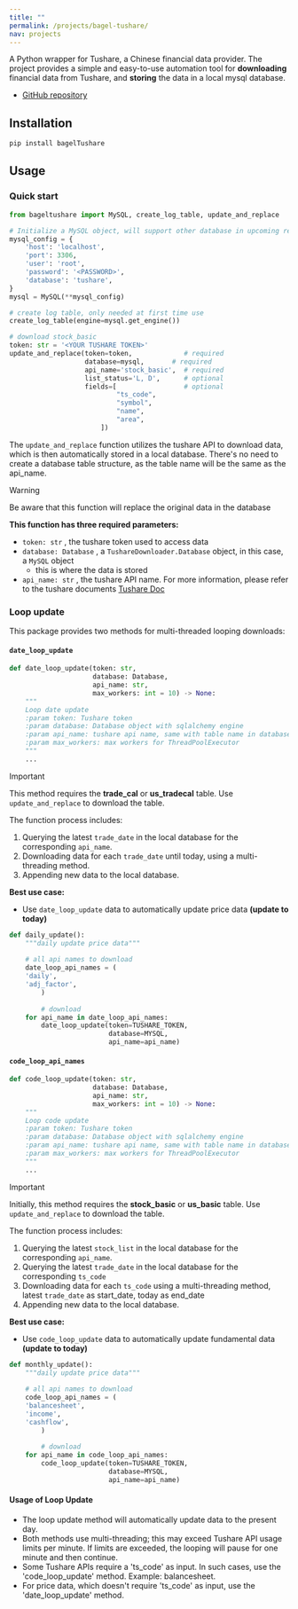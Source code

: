 ```yaml
---
title: ""
permalink: /projects/bagel-tushare/
nav: projects
---
```

A Python wrapper for Tushare, a Chinese financial data provider. The project provides a simple and easy-to-use automation tool for **downloading** financial data from Tushare, and **storing** the data in a local mysql database.

- [GitHub repository](https://github.com/bagelquant/bagel-tushare)


## Installation

```bash
pip install bagelTushare
```

## Usage

### Quick start

```python
from bageltushare import MySQL, create_log_table, update_and_replace

# Initialize a MySQL object, will support other database in upcoming release
mysql_config = {
    'host': 'localhost',
    'port': 3306,
    'user': 'root',
    'password': '<PASSWORD>',
    'database': 'tushare',
}
mysql = MySQL(**mysql_config)

# create log table, only needed at first time use
create_log_table(engine=mysql.get_engine())

# download stock_basic
token: str = '<YOUR TUSHARE TOKEN>'
update_and_replace(token=token,             # required
                   database=mysql,       # required
                   api_name='stock_basic',  # required
                   list_status='L, D',      # optional
                   fields=[                 # optional
                           "ts_code",
                           "symbol",
                           "name",
                           "area",
                       ])
```

The `update_and_replace` function utilizes the tushare API to download data, which is then automatically stored in a local database. There's no need to create a database table structure, as the table name will be the same as the api_name.

> [!WARNING]  
> Be aware that this function will replace the original data in the database

**This function has three required parameters:**

- `token: str` , the tushare token used to access data
- `database: Database` , a `TushareDownloader.Database` object, in this case, a `MySQL` object
    - this is where the data is stored
- `api_name: str` , the tushare API name. For more information, please refer to the tushare documents [Tushare Doc](https://tushare.pro/document/2)

### Loop update

This package provides two methods for multi-threaded looping downloads:

#### `date_loop_update`

```python
def date_loop_update(token: str,
                     database: Database,
                     api_name: str,
                     max_workers: int = 10) -> None:
    """
    Loop date update
    :param token: Tushare token
    :param database: Database object with sqlalchemy engine
    :param api_name: tushare api name, same with table name in database
    :param max_workers: max workers for ThreadPoolExecutor
    """
    ...
```

> [!IMPORTANT]  
> This method requires the **trade_cal** or **us_tradecal** table. Use `update_and_replace` to download the table.

The function process includes:

1. Querying the latest `trade_date` in the local database for the corresponding `api_name`.
2. Downloading data for each `trade_date` until today, using a multi-threading method.
3. Appending new data to the local database.

**Best use case:**

- Use `date_loop_update` data to automatically update price data **(update to today)**

```python
def daily_update():
    """daily update price data"""
    
    # all api names to download
    date_loop_api_names = (
    'daily',
    'adj_factor',
		)
		
		# download
    for api_name in date_loop_api_names:
        date_loop_update(token=TUSHARE_TOKEN, 
                         database=MYSQL, 
                         api_name=api_name)
```

#### `code_loop_api_names`

```python
def code_loop_update(token: str,
                     database: Database,
                     api_name: str,
                     max_workers: int = 10) -> None:
    """
    Loop code update
    :param token: Tushare token
    :param database: Database object with sqlalchemy engine
    :param api_name: tushare api name, same with table name in database
    :param max_workers: max workers for ThreadPoolExecutor
    """
    ...
```

> [!IMPORTANT]  
> Initially, this method requires the **stock_basic** or **us_basic** table. Use `update_and_replace` to download the table.

The function process includes:

1. Querying the latest `stock_list` in the local database for the corresponding `api_name`.
2. Querying the latest `trade_date` in the local database for the corresponding `ts_code`
3. Downloading data for each `ts_code` using a multi-threading method, latest `trade_date` as start_date, today as end_date
4. Appending new data to the local database.

**Best use case:**

- Use `code_loop_update` data to automatically update fundamental data **(update to today)**

```python
def monthly_update():
    """daily update price data"""
    
    # all api names to download
    code_loop_api_names = (
    'balancesheet',
    'income',
    'cashflow',
		)
		
		# download
    for api_name in code_loop_api_names:
        code_loop_update(token=TUSHARE_TOKEN, 
                         database=MYSQL, 
                         api_name=api_name)
```

#### Usage of Loop Update

- The loop update method will automatically update data to the present day.
- Both methods use multi-threading; this may exceed Tushare API usage limits per minute. If limits are exceeded, the looping will pause for one minute and then continue.
- Some Tushare APIs require a 'ts_code' as input. In such cases, use the 'code_loop_update' method. Example: balancesheet.
- For price data, which doesn't require 'ts_code' as input, use the 'date_loop_update' method.

